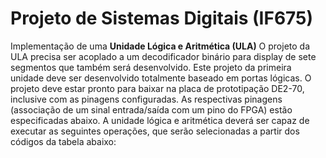 # Projeto de Sistemas Digitais (IF675)
Implementação de uma <b>Unidade Lógica e Aritmética (ULA)</b>
O projeto da ULA precisa ser acoplado a um decodificador binário para display de sete segmentos que também será desenvolvido. Este projeto da primeira unidade deve ser  desenvolvido totalmente baseado em portas lógicas.
O projeto deve estar pronto para baixar na placa de prototipação DE2-70, inclusive com as pinagens configuradas. As respectivas pinagens (associação de um sinal  entrada/saída com um pino do FPGA) estão especificadas abaixo.
A unidade lógica e aritmética deverá ser capaz de executar as seguintes operações, que serão selecionadas a partir dos códigos da tabela abaixo:
